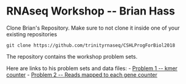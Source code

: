 # RNAseq Workshop -- Brian Hass

Clone Brian's Repository. Make sure to not clone it inside one of your existing repositories

```
git clone https://github.com/trinityrnaseq/CSHLProgForBiol2018
```

The repository contains the workshop problem sets.

Here are links to his problem sets and data files:
	- [Problem 1 -- kmer counter](https://github.com/trinityrnaseq/CSHLProgForBiol2018/tree/master/Exercise_1-counting_kmers)
	- [Problem 2 -- Reads mapped to each gene counter](https://github.com/trinityrnaseq/CSHLProgForBiol2018/tree/master/Exercise_2-aligned_reads_to_expression)


